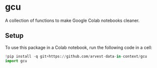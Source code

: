 # gcu
A collection of functions to make Google Colab notebooks cleaner.

## Setup
To use this package in a Colab notebook, run the following code in a cell:

```python
!pip install -q git+https://github.com/arvest-data-in-context/gcu
import gcu
```